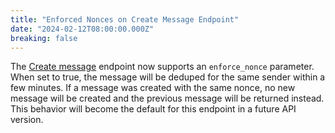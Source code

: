 ```yaml
---
title: "Enforced Nonces on Create Message Endpoint"
date: "2024-02-12T08:00:00.000Z"
breaking: false
---
```


The [Create message](#DOCS_RESOURCES_MESSAGE/create-message) endpoint now supports an `enforce_nonce` parameter. When set to true, the message will be deduped for the same sender within a few minutes. If a message was created with the same nonce, no new message will be created and the previous message will be returned instead. This behavior will become the default for this endpoint in a future API version.

